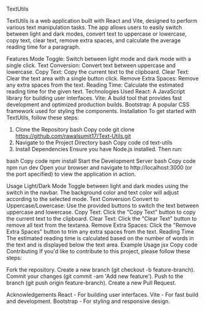 TextUtils

TextUtils is a web application built with React and Vite, designed to perform various text manipulation tasks. The app allows users to easily switch between light and dark modes, convert text to uppercase or lowercase, copy text, clear text, remove extra spaces, and calculate the average reading time for a paragraph.

Features
Mode Toggle: Switch between light mode and dark mode with a single click.
Text Conversion: Convert text between uppercase and lowercase.
Copy Text: Copy the current text to the clipboard.
Clear Text: Clear the text area with a single button click.
Remove Extra Spaces: Remove any extra spaces from the text.
Reading Time: Calculate the estimated reading time for the given text.
Technologies Used
React: A JavaScript library for building user interfaces.
Vite: A build tool that provides fast development and optimized production builds.
Bootstrap: A popular CSS framework used for styling the components.
Installation
To get started with TextUtils, follow these steps:

1. Clone the Repository
   bash
   Copy code
   git clone https://github.com/rawalsumit17/Text-Utils.git
2. Navigate to the Project Directory
   bash
   Copy code
   cd text-utils
3. Install Dependencies
   Ensure you have Node.js installed. Then run:

bash
Copy code
npm install Start the Development Server
bash
Copy code
npm run dev
Open your browser and navigate to http://localhost:3000 (or the port specified) to view the application in action.

Usage
Light/Dark Mode
Toggle between light and dark modes using the switch in the navbar. The background color and text color will adjust according to the selected mode.
Text Conversion
Convert to Uppercase/Lowercase: Use the provided buttons to switch the text between uppercase and lowercase.
Copy Text: Click the "Copy Text" button to copy the current text to the clipboard.
Clear Text: Click the "Clear Text" button to remove all text from the textarea.
Remove Extra Spaces: Click the "Remove Extra Spaces" button to trim any extra spaces from the text.
Reading Time
The estimated reading time is calculated based on the number of words in the text and is displayed below the text area.
Example Usage
jsx
Copy code
<TextForm
  heading="TextUtils - Word Counter, Character Counter, Remove Extra Spaces"
  mode={mode}
  showAlert={showAlert}
/>
Contributing
If you'd like to contribute to this project, please follow these steps:

Fork the repository.
Create a new branch (git checkout -b feature-branch).
Commit your changes (git commit -am 'Add new feature').
Push to the branch (git push origin feature-branch).
Create a new Pull Request.

Acknowledgements
React - For building user interfaces.
Vite - For fast build and development.
Bootstrap - For styling and responsive design.

